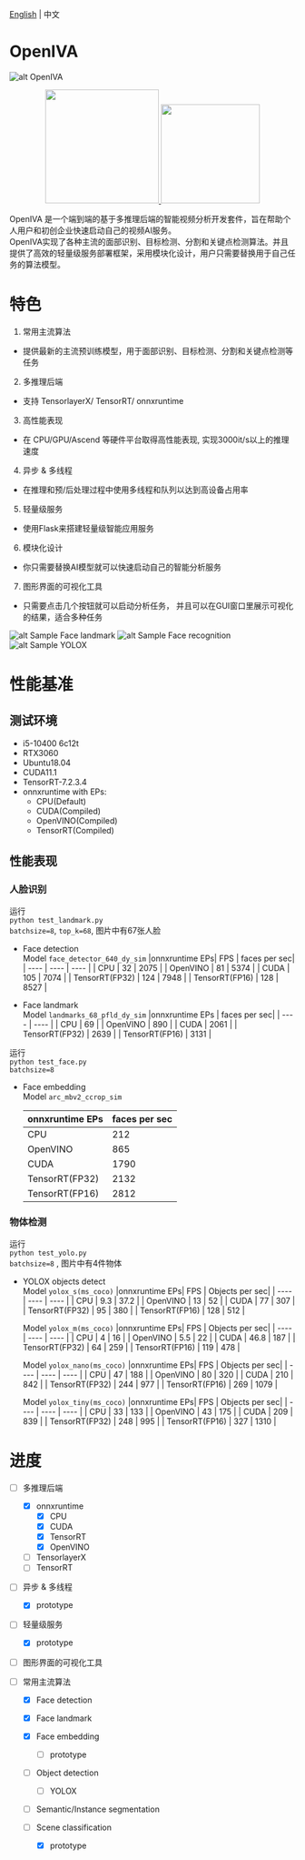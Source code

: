 [English](README.md) | 中文
# OpenIVA
![alt OpenIVA](logos/openiva.png)


<div align="center">
<p float="left">


<a href="https://github.com/tensorlayer/TensorLayerX" target="\_blank">
  <img src="logos/腾龙LOGOSLIDE.png" width="200" />
 </a> 


<a href="https://www.openi.org.cn/">
  <img src="logos/启智.png" width="174" /> 
</a>


</p>
</div>  

OpenIVA 是一个端到端的基于多推理后端的智能视频分析开发套件，旨在帮助个人用户和初创企业快速启动自己的视频AI服务。  
OpenIVA实现了各种主流的面部识别、目标检测、分割和关键点检测算法。并且提供了高效的轻量级服务部署框架，采用模块化设计，用户只需要替换用于自己任务的算法模型。
# 特色
1. 常用主流算法
- 提供最新的主流预训练模型，用于面部识别、目标检测、分割和关键点检测等任务
2. 多推理后端
- 支持 TensorlayerX/ TensorRT/ onnxruntime
3. 高性能表现
- 在 CPU/GPU/Ascend 等硬件平台取得高性能表现, 实现3000it/s以上的推理速度
4. 异步 & 多线程
- 在推理和预/后处理过程中使用多线程和队列以达到高设备占用率
5. 轻量级服务
- 使用Flask来搭建轻量级智能应用服务
6. 模块化设计
- 你只需要替换AI模型就可以快速启动自己的智能分析服务
7. 图形界面的可视化工具
- 只需要点击几个按钮就可以启动分析任务， 并且可以在GUI窗口里展示可视化的结果，适合多种任务

![alt Sample Face landmark](datas/imgs_results/vis_landmark.jpg)
![alt Sample Face recognition](datas/imgs_results/vis_recog.jpg)
![alt Sample YOLOX](datas/imgs_results/vis_dog.jpg)


# 性能基准
## 测试环境 
- i5-10400 6c12t
- RTX3060  
- Ubuntu18.04
- CUDA11.1
- TensorRT-7.2.3.4
- onnxruntime with EPs:
  - CPU(Default)
  - CUDA(Compiled)
  - OpenVINO(Compiled)
  - TensorRT(Compiled)

## 性能表现
### 人脸识别
运行  
`python test_landmark.py`  
`batchsize=8`, `top_k=68`, 图片中有67张人脸 
- Face detection  
  Model `face_detector_640_dy_sim`
  |onnxruntime EPs| FPS | faces per sec|
  |  ----  | ----  | ----  |
  | CPU | 32 | 2075 |
  | OpenVINO | 81 | 5374 |
  | CUDA | 105 | 7074 |
  | TensorRT(FP32) | 124 | 7948 |
  | TensorRT(FP16) | 128 | 8527 |


- Face landmark   
  Model `landmarks_68_pfld_dy_sim`
  |onnxruntime EPs |  faces per sec|
  |  ----  | ----  |
  | CPU | 69 |
  | OpenVINO | 890 |
  | CUDA | 2061 |
  | TensorRT(FP32) | 2639 |
  | TensorRT(FP16) | 3131 |

运行  
`python test_face.py`  
`batchsize=8`  
- Face embedding   
  Model `arc_mbv2_ccrop_sim`

  |onnxruntime EPs |  faces per sec|
  |  ----  | ----  |
  | CPU | 212 |
  | OpenVINO | 865 |
  | CUDA | 1790 |
  | TensorRT(FP32) | 2132 |
  | TensorRT(FP16) | 2812 |

### 物体检测
运行  
`python test_yolo.py`  
`batchsize=8`  , 图片中有4件物体 
- YOLOX objects detect  
  Model `yolox_s(ms_coco)`
  |onnxruntime EPs| FPS | Objects per sec|
  |  ----  | ----  | ----  |
  | CPU | 9.3 | 37.2 |
  | OpenVINO | 13 | 52 |
  | CUDA | 77 | 307 |
  | TensorRT(FP32) | 95 | 380 |
  | TensorRT(FP16) | 128 | 512 |

  Model `yolox_m(ms_coco)`
  |onnxruntime EPs| FPS | Objects per sec|
  |  ----  | ----  | ----  |
  | CPU | 4 | 16 |
  | OpenVINO | 5.5 | 22 |
  | CUDA | 46.8 | 187 |
  | TensorRT(FP32) | 64 | 259 |
  | TensorRT(FP16) | 119 | 478 | 

  Model `yolox_nano(ms_coco)`
  |onnxruntime EPs| FPS | Objects per sec|
  |  ----  | ----  | ----  |
  | CPU | 47 | 188 |
  | OpenVINO | 80 | 320 |
  | CUDA | 210 | 842 |
  | TensorRT(FP32) | 244 | 977 |
  | TensorRT(FP16) | 269 | 1079 |

  Model `yolox_tiny(ms_coco)`
  |onnxruntime EPs| FPS | Objects per sec|
  |  ----  | ----  | ----  |
  | CPU | 33 | 133 |
  | OpenVINO | 43 | 175 |
  | CUDA | 209 | 839 |
  | TensorRT(FP32) | 248 | 995 |
  | TensorRT(FP16) | 327 | 1310 |


# 进度  
- [ ] 多推理后端
    - [x] onnxruntime
        - [x] CPU
        - [x] CUDA
        - [x] TensorRT
        - [x] OpenVINO
    - [ ] TensorlayerX
    - [ ] TensorRT
- [ ] 异步 & 多线程
    - [x] prototype

- [ ] 轻量级服务
    - [x] prototype

- [ ] 图形界面的可视化工具

- [ ] 常用主流算法
    - [x] Face detection

    - [x] Face landmark

    - [x] Face embedding
        - [ ] prototype
    
    - [ ] Object detection
      - [ ] YOLOX
    - [ ] Semantic/Instance segmentation

    - [ ] Scene classification
        - [x] prototype

